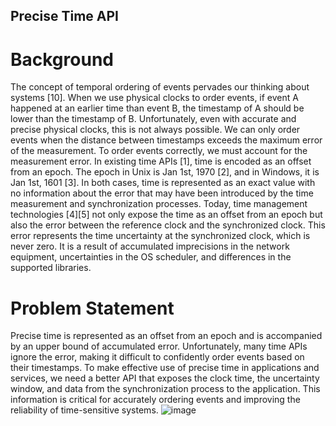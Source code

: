 ## Precise Time API


# Background

The concept of temporal ordering of events pervades our thinking about systems [10]. When we use physical clocks to order events, if event A happened at an earlier time than event B, the timestamp of A should be lower than the timestamp of B. Unfortunately, even with accurate and precise physical clocks, this is not always possible. We can only order events when the distance between timestamps exceeds the maximum error of the measurement. To order events correctly, we must account for the measurement error.
In existing time APIs [1], time is encoded as an offset from an epoch. The epoch in Unix is Jan 1st, 1970 [2], and in Windows, it is Jan 1st, 1601 [3]. In both cases, time is represented as an exact value with no information about the error that may have been introduced by the time measurement and synchronization processes.
Today, time management technologies [4][5] not only expose the time as an offset from an epoch but also the error between the reference clock and the synchronized clock. This error represents the time uncertainty at the synchronized clock, which is never zero. It is a result of accumulated imprecisions in the network equipment, uncertainties in the OS scheduler, and differences in the supported libraries.

# Problem Statement
Precise time is represented as an offset from an epoch and is accompanied by an upper bound of accumulated error. Unfortunately, many time APIs ignore the error, making it difficult to confidently order events based on their timestamps.
To make effective use of precise time in applications and services, we need a better API that exposes the clock time, the uncertainty window, and data from the synchronization process to the application. This information is critical for accurately ordering events and improving the reliability of time-sensitive systems.
![image](https://github.com/user-attachments/assets/9a855e81-90d4-4bbd-b49d-2e35b09443e9)
